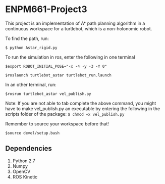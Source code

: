 # ENPM661-Project3
This project is an implementation of A* path planning algorithm in a continuous workspace for a turtlebot, which is a non-holonomic robot. 

To find the path, run:

```$ python Astar_rigid.py```

To run the simulation in ros, enter the following in one terminal 

```$export ROBOT_INITIAL_POSE="-x -4 -y -3 -Y 0"```

```$roslaunch turtlebot_astar turtlebot_run.launch```

In an other terminal, run: 

```$rosrun turtlebot_astar vel_publish.py```

Note: If you are not able to tab complete the above command, you might have to make vel_publish.py an executable by entering the following in the scripts folder of the package: 
```$ chmod +x vel_publish.py```

Remember to source your workspace before that! 

```$source devel/setup.bash```

## Dependencies
1. Python 2.7
2. Numpy
3. OpenCV
4. ROS Kinetic

